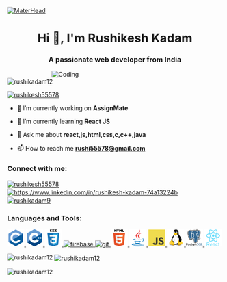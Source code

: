 [![MaterHead](https://user-images.githubusercontent.com/74038190/241765440-80728820-e06b-4f96-9c9e-9df46f0cc0a5.gif)](https://rushikadam12.io)
<h1 align="center">Hi 👋, I'm Rushikesh Kadam</h1>
<h3 align="center">A passionate web developer from India</h3>
<img align="right" alt="Coding" width="400" src="https://www.sarvika.com/wp-content/uploads/2021/03/Backend-Developer-Python-GIF-Dribble.gif">
<p align="left"> <img src="https://komarev.com/ghpvc/?username=rushikadam12&label=Profile%20views&color=0e75b6&style=flat" alt="rushikadam12" /> </p>

<p align="left"> <a href="https://twitter.com/rushikesh55578" target="blank"><img src="https://img.shields.io/twitter/follow/rushikesh55578?logo=twitter&style=for-the-badge" alt="rushikesh55578" /></a> </p>

- 🔭 I’m currently working on **AssignMate**

- 🌱 I’m currently learning **React JS**

- 💬 Ask me about **react,js,html,css,c,c++,java**

- 📫 How to reach me **rushi55578@gmail.com**

<h3 align="left">Connect with me:</h3>
<p align="left">
<a href="https://twitter.com/rushikesh55578" target="blank"><img align="center" src="https://raw.githubusercontent.com/rahuldkjain/github-profile-readme-generator/master/src/images/icons/Social/twitter.svg" alt="rushikesh55578" height="30" width="40" /></a>
<a href="https://linkedin.com/in/https://www.linkedin.com/in/rushikesh-kadam-74a13224b" target="blank"><img align="center" src="https://raw.githubusercontent.com/rahuldkjain/github-profile-readme-generator/master/src/images/icons/Social/linked-in-alt.svg" alt="https://www.linkedin.com/in/rushikesh-kadam-74a13224b" height="30" width="40" /></a>
<a href="https://instagram.com/rushikadam9" target="blank"><img align="center" src="https://raw.githubusercontent.com/rahuldkjain/github-profile-readme-generator/master/src/images/icons/Social/instagram.svg" alt="rushikadam9" height="30" width="40" /></a>
</p>

<h3 align="left">Languages and Tools:</h3>
<p align="left"> <a href="https://www.cprogramming.com/" target="_blank" rel="noreferrer"> <img src="https://raw.githubusercontent.com/devicons/devicon/master/icons/c/c-original.svg" alt="c" width="40" height="40"/> </a> <a href="https://www.w3schools.com/cpp/" target="_blank" rel="noreferrer"> <img src="https://raw.githubusercontent.com/devicons/devicon/master/icons/cplusplus/cplusplus-original.svg" alt="cplusplus" width="40" height="40"/> </a> <a href="https://www.w3schools.com/css/" target="_blank" rel="noreferrer"> <img src="https://raw.githubusercontent.com/devicons/devicon/master/icons/css3/css3-original-wordmark.svg" alt="css3" width="40" height="40"/> </a> <a href="https://firebase.google.com/" target="_blank" rel="noreferrer"> <img src="https://www.vectorlogo.zone/logos/firebase/firebase-icon.svg" alt="firebase" width="40" height="40"/> </a> <a href="https://git-scm.com/" target="_blank" rel="noreferrer"> <img src="https://www.vectorlogo.zone/logos/git-scm/git-scm-icon.svg" alt="git" width="40" height="40"/> </a> <a href="https://www.w3.org/html/" target="_blank" rel="noreferrer"> <img src="https://raw.githubusercontent.com/devicons/devicon/master/icons/html5/html5-original-wordmark.svg" alt="html5" width="40" height="40"/> </a> <a href="https://www.java.com" target="_blank" rel="noreferrer"> <img src="https://raw.githubusercontent.com/devicons/devicon/master/icons/java/java-original.svg" alt="java" width="40" height="40"/> </a> <a href="https://developer.mozilla.org/en-US/docs/Web/JavaScript" target="_blank" rel="noreferrer"> <img src="https://raw.githubusercontent.com/devicons/devicon/master/icons/javascript/javascript-original.svg" alt="javascript" width="40" height="40"/> </a> <a href="https://www.linux.org/" target="_blank" rel="noreferrer"> <img src="https://raw.githubusercontent.com/devicons/devicon/master/icons/linux/linux-original.svg" alt="linux" width="40" height="40"/> </a> <a href="https://www.postgresql.org" target="_blank" rel="noreferrer"> <img src="https://raw.githubusercontent.com/devicons/devicon/master/icons/postgresql/postgresql-original-wordmark.svg" alt="postgresql" width="40" height="40"/> </a> <a href="https://reactjs.org/" target="_blank" rel="noreferrer"> <img src="https://raw.githubusercontent.com/devicons/devicon/master/icons/react/react-original-wordmark.svg" alt="react" width="40" height="40"/> </a> </p>

<p><img align="left" src="https://github-readme-stats.vercel.app/api/top-langs?username=rushikadam12&show_icons=true&locale=en&layout=compact" alt="rushikadam12" /></p>

<p>&nbsp;<img align="center" src="https://github-readme-stats.vercel.app/api?username=rushikadam12&show_icons=true&locale=en" alt="rushikadam12" /></p>

<p><img align="center" src="https://github-readme-streak-stats.herokuapp.com/?user=rushikadam12&" alt="rushikadam12" /></p>













